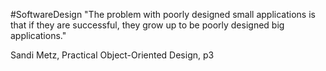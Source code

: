 #SoftwareDesign 
"The problem with poorly designed small applications is that if they are successful, they grow up to be poorly designed big applications."

Sandi Metz, Practical Object-Oriented Design, p3
